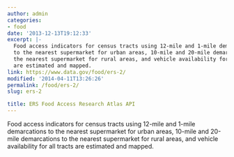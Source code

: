 ```yaml
---
author: admin
categories:
- food
date: '2013-12-13T19:12:33'
excerpt: |-
  Food access indicators for census tracts using 12-mile and 1-mile demarcations
  to the nearest supermarket for urban areas, 10-mile and 20-mile demarcations to
  the nearest supermarket for rural areas, and vehicle availability for all tracts
  are estimated and mapped.
link: https://www.data.gov/food/ers-2/
modified: '2014-04-11T13:26:26'
permalink: /food/ers-2/
slug: ers-2

title: ERS Food Access Research Atlas API
---
```


Food access indicators for census tracts using 12-mile and 1-mile demarcations to the nearest supermarket for urban areas, 10-mile and 20-mile demarcations to the nearest supermarket for rural areas, and vehicle availability for all tracts are estimated and mapped.

